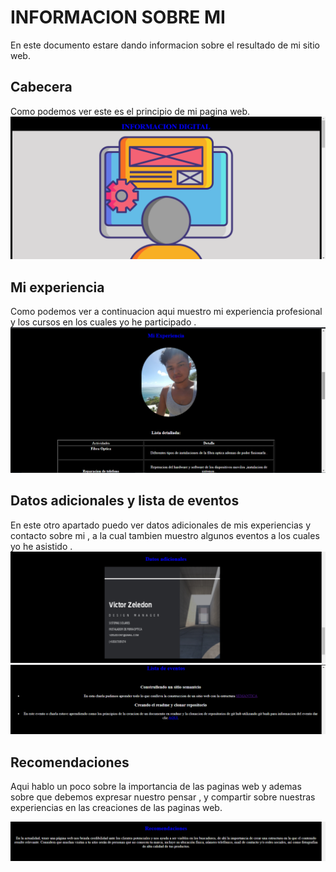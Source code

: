 # INFORMACION SOBRE MI

En este documento estare dando informacion sobre el resultado de mi sitio web.


## Cabecera 

Como podemos ver este es el principio de mi pagina web.
<img src="img/4.png" />

## Mi experiencia 

Como podemos ver a continuacion aqui muestro mi experiencia profesional y los cursos en los cuales yo he participado .
<img src="img/5.png" />

## Datos adicionales y lista de eventos 

En este otro apartado puedo ver datos adicionales de mis experiencias y contacto sobre mi , a la cual tambien muestro algunos eventos a los cuales yo he asistido .
<img src="img/6.png" />
<img src="img/7.png" />


## Recomendaciones

Aqui hablo un poco sobre la importancia de las paginas web y ademas sobre que debemos expresar nuestro pensar , y compartir sobre nuestras experiencias en las creaciones de las paginas web.

<img src="img/8.png" />


